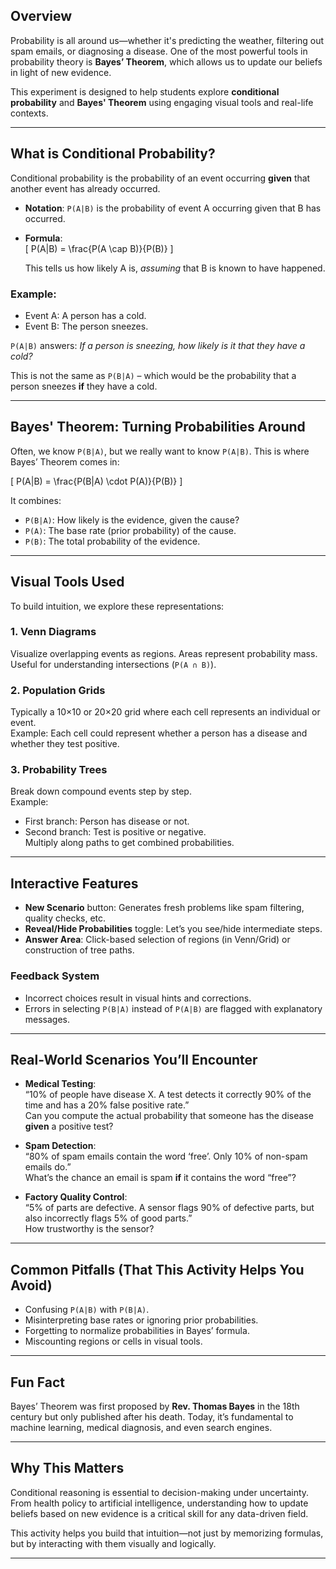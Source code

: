 ## Overview 
Probability is all around us—whether it's predicting the weather, filtering out spam emails, or diagnosing a disease. One of the most powerful tools in probability theory is **Bayes’ Theorem**, which allows us to update our beliefs in light of new evidence.

This experiment is designed to help students explore **conditional probability** and **Bayes' Theorem** using engaging visual tools and real-life contexts.

---

## What is Conditional Probability?

Conditional probability is the probability of an event occurring **given** that another event has already occurred.

- **Notation**: `P(A|B)` is the probability of event A occurring given that B has occurred.
- **Formula**:  
  \[
  P(A|B) = \frac{P(A \cap B)}{P(B)}
  \]
  
  This tells us how likely A is, *assuming* that B is known to have happened.

### Example:
- Event A: A person has a cold.
- Event B: The person sneezes.

`P(A|B)` answers: *If a person is sneezing, how likely is it that they have a cold?*

This is not the same as `P(B|A)` – which would be the probability that a person sneezes **if** they have a cold.

---

## Bayes' Theorem: Turning Probabilities Around

Often, we know `P(B|A)`, but we really want to know `P(A|B)`. This is where Bayes’ Theorem comes in:

\[
P(A|B) = \frac{P(B|A) \cdot P(A)}{P(B)}
\]

It combines:
- `P(B|A)`: How likely is the evidence, given the cause?
- `P(A)`: The base rate (prior probability) of the cause.
- `P(B)`: The total probability of the evidence.

---

## Visual Tools Used

To build intuition, we explore these representations:

### 1. Venn Diagrams  
Visualize overlapping events as regions. Areas represent probability mass.  
Useful for understanding intersections (`P(A ∩ B)`).

### 2. Population Grids  
Typically a 10×10 or 20×20 grid where each cell represents an individual or event.  
Example: Each cell could represent whether a person has a disease and whether they test positive.

### 3. Probability Trees  
Break down compound events step by step.  
Example:  
- First branch: Person has disease or not.  
- Second branch: Test is positive or negative.  
Multiply along paths to get combined probabilities.

---

## Interactive Features

- **New Scenario** button: Generates fresh problems like spam filtering, quality checks, etc.
- **Reveal/Hide Probabilities** toggle: Let’s you see/hide intermediate steps.
- **Answer Area**: Click-based selection of regions (in Venn/Grid) or construction of tree paths.

### Feedback System
- Incorrect choices result in visual hints and corrections.
- Errors in selecting `P(B|A)` instead of `P(A|B)` are flagged with explanatory messages.

---

## Real-World Scenarios You’ll Encounter

- **Medical Testing**:  
  “10% of people have disease X. A test detects it correctly 90% of the time and has a 20% false positive rate.”  
  Can you compute the actual probability that someone has the disease **given** a positive test?

- **Spam Detection**:  
  “80% of spam emails contain the word ‘free’. Only 10% of non-spam emails do.”  
  What’s the chance an email is spam **if** it contains the word “free”?

- **Factory Quality Control**:  
  “5% of parts are defective. A sensor flags 90% of defective parts, but also incorrectly flags 5% of good parts.”  
  How trustworthy is the sensor?

---

## Common Pitfalls (That This Activity Helps You Avoid)

- Confusing `P(A|B)` with `P(B|A)`.
- Misinterpreting base rates or ignoring prior probabilities.
- Forgetting to normalize probabilities in Bayes’ formula.
- Miscounting regions or cells in visual tools.

---

## Fun Fact

Bayes’ Theorem was first proposed by **Rev. Thomas Bayes** in the 18th century but only published after his death. Today, it’s fundamental to machine learning, medical diagnosis, and even search engines.

---

## Why This Matters

Conditional reasoning is essential to decision-making under uncertainty. From health policy to artificial intelligence, understanding how to update beliefs based on new evidence is a critical skill for any data-driven field.

This activity helps you build that intuition—not just by memorizing formulas, but by interacting with them visually and logically.

---
